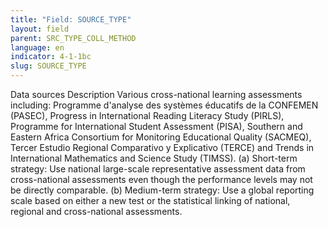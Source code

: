 ```yaml
---
title: "Field: SOURCE_TYPE"
layout: field
parent: SRC_TYPE_COLL_METHOD
language: en
indicator: 4-1-1bc
slug: SOURCE_TYPE
---
```

Data sources
Description
Various cross-national learning assessments including: Programme d'analyse des systèmes éducatifs de la CONFEMEN (PASEC), Progress in International Reading Literacy Study (PIRLS), Programme for International Student Assessment (PISA), Southern and Eastern Africa Consortium for Monitoring Educational Quality (SACMEQ), Tercer Estudio Regional Comparativo y Explicativo (TERCE) and Trends in International Mathematics and Science Study (TIMSS). (a) Short-term strategy: Use national large-scale representative assessment data from cross-national assessments even though the performance levels may not be directly comparable. (b) Medium-term strategy: Use a global reporting scale based on either a new test or the statistical linking of national, regional and cross-national assessments.